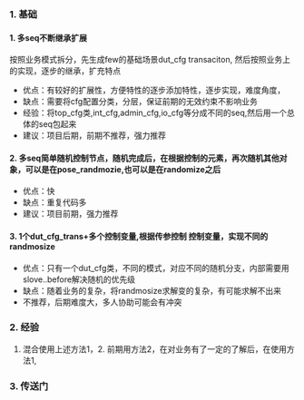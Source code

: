 ### 1. 基础
#### 1. 多seq不断继承扩展
按照业务模式拆分，先生成few的基础场景dut_cfg transaciton, 然后按照业务上的实现，逐步的继承，扩充特点 
- 优点：有较好的扩展性，方便特性的逐步添加特性，逐步实现，难度角度，
- 缺点：需要将cfg配置分类，分层，保证前期的无效约束不影响业务
- 经验：将top_cfg类,int_cfg,admin_cfg,io_cfg等分成不同的seq,然后用一个总体的seq包起来
- 建议：项目后期，前期不推荐，强力推荐

#### 2. 多seq简单随机控制节点，随机完成后，在根据控制的元素，再次随机其他对象，可以是在pose_randmozie,也可以是在randomize之后
- 优点：快
- 缺点：重复代码多
- 建议：项目前期，强力推荐

#### 3. 1个dut_cfg_trans+多个控制变量,根据传参控制 控制变量，实现不同的randmosize
- 优点：只有一个dut_cfg类，不同的模式，对应不同的随机分支，内部需要用slove..before解决随机的优先级
- 缺点：随着业务的复杂，将randmosize求解变的复杂，有可能求解不出来
- 不推荐，后期难度大，多人协助可能会有冲突

### 2. 经验
1. 混合使用上述方法1，2. 前期用方法2，在对业务有了一定的了解后，在使用方法1,

### 3. 传送门